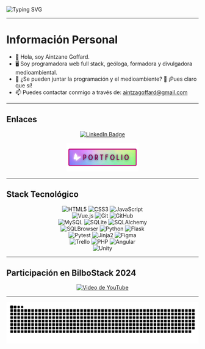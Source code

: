 ![Typing SVG](https://readme-typing-svg.herokuapp.com/?color=800080&size=35&center=true&vCenter=true&width=1000&lines=Siempre+Aprendiendo;Ongi+Etorri;Bienvenid@s)

---

# Información Personal

- 👋 Hola, soy Aintzane Goffard.
- 🖥️ Soy programadora web full stack, geóloga, formadora y divulgadora medioambiental.
- 🌱 ¿Se pueden juntar la programación y el medioambiente? 💞️ ¡Pues claro que sí!
- 📫 Puedes contactar conmigo a través de: aintzagoffard@gmail.com

---

## Enlaces

<p align="center">
  <a href="https://www.linkedin.com/in/aintzane-goffard-sevillano/" target="_blank">
    <img src="https://img.shields.io/badge/-LinkedIn-800080?style=for-the-badge&logo=linkedin&logoColor=white" alt="LinkedIn Badge" />
  </a>
</p>

<p align="center">
  <a href="https://a-goffard-portfolio.netlify.app/" target="_blank">
    <img src="https://github.com/A-Goffard/imagenes-simbolos/blob/main/imagenes%20simbolos/portfolioa.png" alt="Portfolio" height="75">
  </a>
</p>



---
 ## Stack Tecnológico

<p align="center">
  <img src="https://img.shields.io/badge/-HTML5-E34F26?style=for-the-badge&logo=html5&logoColor=white" alt="HTML5" />
  <img src="https://img.shields.io/badge/-CSS3-1572B6?style=for-the-badge&logo=css3&logoColor=white" alt="CSS3" />
  <img src="https://img.shields.io/badge/-JavaScript-F7DF1E?style=for-the-badge&logo=javascript&logoColor=black" alt="JavaScript" />
  <br />
  <img src="https://img.shields.io/badge/-Vue.js-4FC08D?style=for-the-badge&logo=vue.js&logoColor=white" alt="Vue.js" />
  <img src="https://img.shields.io/badge/-Git-F05032?style=for-the-badge&logo=git&logoColor=white" alt="Git" />
  <img src="https://img.shields.io/badge/-GitHub-181717?style=for-the-badge&logo=github&logoColor=white" alt="GitHub" />
  <br />
  <img src="https://img.shields.io/badge/-MySQL-4479A1?style=for-the-badge&logo=mysql&logoColor=white" alt="MySQL" />
  <img src="https://img.shields.io/badge/-SQLite-003B57?style=for-the-badge&logo=sqlite&logoColor=white" alt="SQLite" />
  <img src="https://img.shields.io/badge/-SQLAlchemy-FCA121?style=for-the-badge&logo=sqlalchemy&logoColor=white" alt="SQLAlchemy" />
  <br />
  <img src="https://img.shields.io/badge/-SQLBrowser-00AEFF?style=for-the-badge&logo=sqlite&logoColor=white" alt="SQLBrowser" />
  <img src="https://img.shields.io/badge/-Python-3776AB?style=for-the-badge&logo=python&logoColor=white" alt="Python" />
  <img src="https://img.shields.io/badge/-Flask-000000?style=for-the-badge&logo=flask&logoColor=white" alt="Flask" />
  <br />
  <img src="https://img.shields.io/badge/-Pytest-0A9EDC?style=for-the-badge&logo=pytest&logoColor=white" alt="Pytest" />
  <img src="https://img.shields.io/badge/-Jinja2-B41717?style=for-the-badge&logo=jinja&logoColor=white" alt="Jinja2" />
  <img src="https://img.shields.io/badge/-Figma-F24E1E?style=for-the-badge&logo=figma&logoColor=white" alt="Figma" />
  <br />
  <img src="https://img.shields.io/badge/-Trello-0079BF?style=for-the-badge&logo=trello&logoColor=white" alt="Trello" />
  <img src="https://img.shields.io/badge/-PHP-777BB4?style=for-the-badge&logo=php&logoColor=white" alt="PHP" />
  <img src="https://img.shields.io/badge/-Angular-DD0031?style=for-the-badge&logo=angular&logoColor=white" alt="Angular" />
  <br />
  <img src="https://img.shields.io/badge/-Unity-000000?style=for-the-badge&logo=unity&logoColor=white" alt="Unity" />

</p>


---

## Participación en BilboStack 2024

<p align="center">
  <a href="https://www.youtube.com/watch?v=YvbhfPTLMoA">
    <img src="https://img.youtube.com/vi/YvbhfPTLMoA/0.jpg" alt="Video de YouTube" />
  </a>
</p>

---

<p align="center">
  <img src="https://github.com/Platane/snk/raw/output/github-contribution-grid-snake.svg" alt="Snake animation" />
</p>
 <!-------------------------------------------------------------------------------------------------------------------------------------------------------->
<!---
A-Goffard/A-Goffard is a ✨ special ✨ repository because its `README.md` (this file) appears on your GitHub profile.
You can click the Preview link to take a look at your changes.
--->
